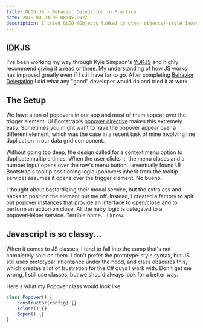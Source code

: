 ```yaml
---
title: OLOO JS - Behavior Delegation in Practice
date: 2019-03-23T00:08:45.902Z
description: I tried OLOO (Objects linked to other objects)-style Javascript at work. It passed review, but I'm still undecided.
---
```


## IDKJS
I've been working my way through Kyle Simpson's [YDKJS](https://github.com/getify/You-Dont-Know-JS) and highly recommend giving it a read or three. My understanding of how JS works has improved greatly even if I still have far to go. After completing [Behavior Delegation](https://github.com/getify/You-Dont-Know-JS/blob/master/this%20%26%20object%20prototypes/ch6.md) I did what any "good" developer would do and tried it at work.

## The Setup
We have a ton of popovers in our app and most of them appear over the trigger element. UI Bootstrap's [popover directive](https://github.com/angular-ui/bootstrap/tree/master/src/popover) makes this extremely easy. Sometimes you might want to have the popover appear over a different element, which was the case in a recent task of mine involving line duplication in our data grid component.

Without going too deep, the design called for a context menu option to duplicate multiple times. When the user clicks it, the menu closes and a number input opens over the row's menu button. I eventually found UI Bootstrap's tooltip positioning logic (popovers inherit from the tooltip service) assumes it opens over the trigger element. No bueno. 

I thought about bastardizing their modal service, but the extra css and hacks to position the element put me off. Instead, I created a factory to spit out popover instances that provide an interface to open/close and to perform an action on close. All the hairy logic is delegated to a popoverHelper service. Terrible name... I know.

## Javascript is so classy...
When it comes to JS classes, I tend to fall into the camp that's not completely sold on them. I don't prefer the prototype-style syntax, but JS still uses prototypal inheritance under the hood, and class obscures this, which creates a lot of frustration for the C# guys I work with. Don't get me wrong, I still use classes, but we should always look for a better way.

Here's what my Popover class would look like:

``` javascript
class Popover() {
    constructor(config) {}  
    $close() {}
    $open() {}
}
```
